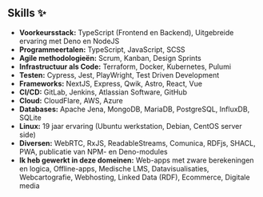 Skills ✨
-------------------------

-   **Voorkeursstack:** TypeScript (Frontend en Backend), Uitgebreide ervaring met Deno en NodeJS
-   **Programmeertalen:** TypeScript, JavaScript, SCSS
-   **Agile methodologieën:** Scrum, Kanban, Design Sprints
-   **Infrastructuur als Code:** Terraform, Docker, Kubernetes, Pulumi
-   **Testen:** Cypress, Jest, PlayWright, Test Driven Development
-   **Frameworks:** NextJS, Express, Qwik, Astro, React, Vue
-   **CI/CD:** GitLab, Jenkins, Atlassian Software, GitHub
-   **Cloud:** CloudFlare, AWS, Azure
-   **Databases:** Apache Jena, MongoDB, MariaDB, PostgreSQL, InfluxDB, SQLite
-   **Linux:** 19 jaar ervaring (Ubuntu werkstation, Debian, CentOS server side)
-   **Diversen:** WebRTC, RxJS, ReadableStreams, Comunica, RDFjs, SHACL, PWA, publicatie van NPM- en Deno-modules
-   **Ik heb gewerkt in deze domeinen:** Web-apps met zware berekeningen en logica, Offline-apps, Medische LMS, Datavisualisaties, Webcartografie, Webhosting, Linked Data (RDF), Ecommerce, Digitale media
